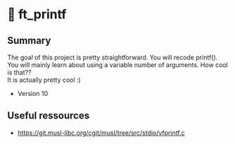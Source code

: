 # :page_facing_up: ft_printf

## Summary

The goal of this project is pretty straightforward. You will recode printf().  
You will mainly learn about using a variable number of arguments. How cool is that??  
It is actually pretty cool :)

- Version 10

## Useful ressources

- https://git.musl-libc.org/cgit/musl/tree/src/stdio/vfprintf.c
